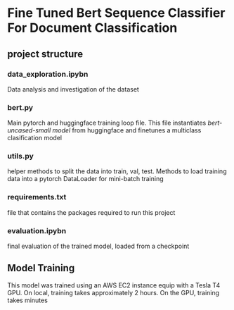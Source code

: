 # Fine Tuned Bert Sequence Classifier For Document Classification
## project structure
### data_exploration.ipybn
Data analysis and investigation of the dataset
### bert.py
Main pytorch and huggingface training loop file. This file instantiates *bert-uncased-small model* from huggingface and finetunes a multiclass clasification model
### utils.py
helper methods to split the data into train, val, test. Methods to load training data into a pytorch DataLoader for mini-batch training
### requirements.txt
file that contains the packages required to run this project
### evaluation.ipybn
final evaluation of the trained model, loaded from a checkpoint

## Model Training

This model was trained using an AWS EC2 instance equip with a Tesla T4 GPU. On local, training takes approximately 2 hours. On the GPU, training takes minutes
